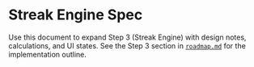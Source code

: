 # Streak Engine Spec

Use this document to expand Step 3 (Streak Engine) with design notes, calculations, and UI states. See the Step 3 section in [`roadmap.md`](./roadmap.md#step-3--streak-engine-v030) for the implementation outline.
